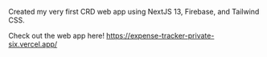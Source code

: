 Created my very first CRD web app using NextJS 13, Firebase, and Tailwind CSS.

Check out the web app here!
https://expense-tracker-private-six.vercel.app/
